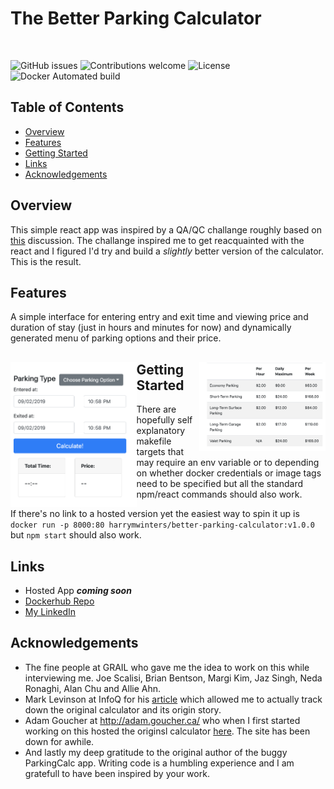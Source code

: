 # The Better Parking Calculator

&nbsp;&nbsp;&nbsp;&nbsp;&nbsp;&nbsp;&nbsp;&nbsp;&nbsp;&nbsp;&nbsp;&nbsp;&nbsp;&nbsp;&nbsp;&nbsp;&nbsp;&nbsp;&nbsp;

![GitHub issues](https://img.shields.io/github/issues/harrymwinters/better-parking-calculator) ![Contributions welcome](https://img.shields.io/badge/contributions-welcome-orange.svg) ![License](https://img.shields.io/badge/license-MIT-blue.svg) ![Docker Automated build](https://img.shields.io/docker/automated/harrymwinters/better-parking-calculator)

## Table of Contents

- [Overview](#Overview)
- [Features](#Features)
- [Getting Started](<#Getting\ Started>)
- [Links](#Links)
- [Acknowledgements](#Acknowledgements)

## Overview

This simple react app was inspired by a QA/QC challange roughly based on [this](https://www.infoq.com/news/2010/05/testing_challenge/) discussion. The challange inspired me to get reacquainted with the react and I figured I'd try and build a _slightly_ better version of the calculator. This is the result.

## Features

A simple interface for entering entry and exit time and viewing price and duration of stay (just in hours and minutes for now) and dynamically generated menu of parking options and their price.

<div>
  <img style="float: left;" 
       src="https://github.com/harrymwinters/better-parking-calculator/blob/master/media/Calculator.png" 
       width=40%>
  <img style="float: right;" 
       src="https://github.com/harrymwinters/better-parking-calculator/blob/master/media/Parking Menu.png" 
       width=40% >
<div/>
  
## Getting Started

There are hopefully self explanatory makefile targets that may require an env variable or to depending on whether docker credentials or image tags need to be specified but all the standard npm/react commands should also work.

If there's no link to a hosted version yet the easiest way to spin it up is `docker run -p 8000:80 harrymwinters/better-parking-calculator:v1.0.0` but `npm start` should also work.

## Links

- Hosted App **_coming soon_**
- [Dockerhub Repo](https://hub.docker.com/r/harrymwinters/better-parking-calculator)
- [My LinkedIn](https://www.linkedin.com/in/code-bio/)

## Acknowledgements

- The fine people at GRAIL who gave me the idea to work on this while interviewing me. Joe Scalisi, Brian Bentson, Margi Kim, Jaz Singh, Neda Ronaghi, Alan Chu and Allie Ahn.
- Mark Levinson at InfoQ for his [article](https://www.infoq.com/news/2010/05/testing_challenge/) which allowed me to actually track down the original calculator and its origin story.
- Adam Goucher at <http://adam.goucher.ca/> who when I first started working on this hosted the originsl calculator [here](http://adam.goucher.ca/parkcalc/). The site has been down for awhile.
- And lastly my deep gratitude to the original author of the buggy ParkingCalc app. Writing code is a humbling experience and I am gratefull to have been inspired by your work.
